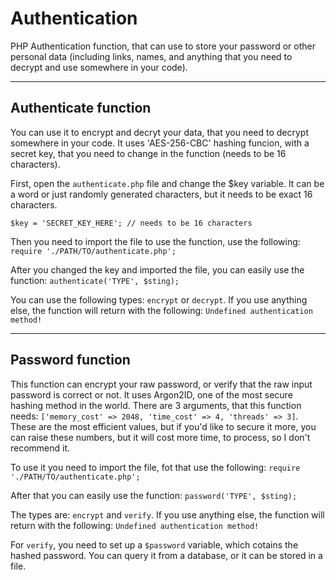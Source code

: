 # Authentication
PHP Authentication function, that can use to store your password or other personal data (including links, names, and anything that you need to decrypt and use somewhere in your code).

---

## Authenticate function
You can use it to encrypt and decryt your data, that you need to decrypt somewhere in your code. It uses 'AES-256-CBC' hashing funcion, with a secret key, that you need to change in the function (needs to be 16 characters).

First, open the `authenticate.php` file and change the $key variable. It can be a word or just randomly generated characters, but it needs to be exact 16 characters.
```
$key = 'SECRET_KEY_HERE'; // needs to be 16 characters
```
Then you need to import the file to use the function, use the following: `require './PATH/TO/authenticate.php';`

After you changed the key and imported the file, you can easily use the function: `authenticate('TYPE', $sting);`

You can use the following types: `encrypt` or `decrypt`. If you use anything else, the function will return with the following: `Undefined authentication method!`

---

## Password function
This function can encrypt your raw password, or verify that the raw input password is correct or not. It uses Argon2ID, one of the most secure hashing method in the world. There are 3 arguments, that this function needs: `['memory_cost' => 2048, 'time_cost' => 4, 'threads' => 3]`.
These are the most efficient values, but if you'd like to secure it more, you can raise these numbers, but it will cost more time, to process, so I don't recommend it.

To use it you need to import the file, fot that use the following: `require './PATH/TO/authenticate.php';`

After that you can easily use the function: `password('TYPE', $sting);`

The types are: `encrypt` and `verify`. If you use anything else, the function will return with the following: `Undefined authentication method!`

For `verify`, you need to set up a `$password` variable, which cotains the hashed password. You can query it from a database, or it can be stored in a file.
